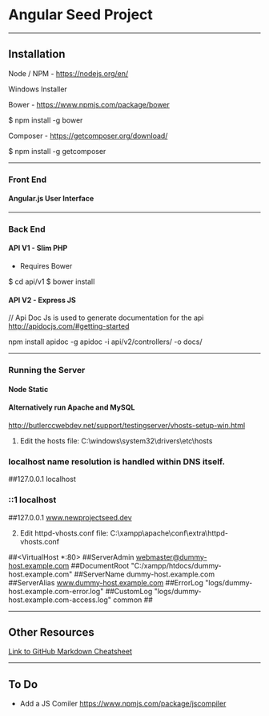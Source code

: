 # Angular Seed Project

---

## Installation

Node / NPM - https://nodejs.org/en/

Windows Installer

Bower - https://www.npmjs.com/package/bower

$ npm install -g bower

Composer - https://getcomposer.org/download/

$ npm install -g getcomposer

---

###  Front End

#### Angular.js User Interface

---

### Back End 

#### API V1 - Slim PHP 

- Requires Bower 

$ cd api/v1
$ bower install


#### API V2 - Express JS


// Api Doc Js is used to generate documentation for the api
http://apidocjs.com/#getting-started

npm install apidoc -g
apidoc -i api/v2/controllers/ -o docs/


---

### Running the Server


#### Node Static



#### Alternatively run Apache and MySQL

http://butlerccwebdev.net/support/testingserver/vhosts-setup-win.html

1. Edit the hosts file: C:\windows\system32\drivers\etc\hosts

### localhost name resolution is handled within DNS itself.
##127.0.0.1               localhost
###	::1             localhost

##127.0.0.1		www.newprojectseed.dev

2. Edit httpd-vhosts.conf file: C:\xampp\apache\conf\extra\httpd-vhosts.conf


##<VirtualHost *:80>
    ##ServerAdmin webmaster@dummy-host.example.com
    ##DocumentRoot "C:/xampp/htdocs/dummy-host.example.com"
    ##ServerName dummy-host.example.com
    ##ServerAlias www.dummy-host.example.com
    ##ErrorLog "logs/dummy-host.example.com-error.log"
    ##CustomLog "logs/dummy-host.example.com-access.log" common
##</VirtualHost>

---

## Other Resources

[Link to GitHub Markdown Cheatsheet](https://github.com/adam-p/markdown-here/wiki/Markdown-Cheatsheet#links)

---

## To Do

- Add a JS Comiler
https://www.npmjs.com/package/jscompiler